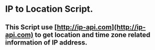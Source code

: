 # IP to Location Script.
##  This Script use [http://ip-api.com](http://ip-api.com) to get location and time zone related information of IP address.
